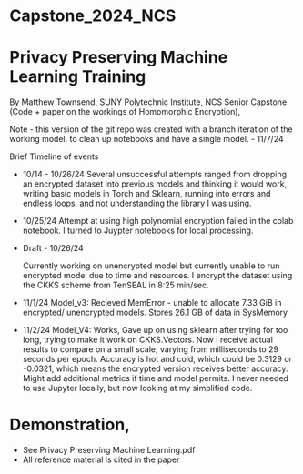 # Capstone_2024_NCS
# Privacy Preserving Machine Learning Training
By Matthew Townsend, SUNY Polytechnic Institute, NCS Senior Capstone (Code + paper on the workings of Homomorphic Encryption), 

Note - this version of the git repo was created with a branch iteration of the working model. to clean up notebooks and have a single model. - 11/7/24

Brief Timeline of events
* 10/14 - 10/26/24
  Several unsuccessful attempts ranged from dropping an encrypted dataset into previous models and thinking it would work, 
  writing basic models in Torch and Sklearn, running into errors and endless loops, and not understanding the library I was using.

* 10/25/24 
  Attempt at using high polynomial encryption failed in the colab notebook. I turned to Juypter notebooks for 
  local processing. 

* Draft - 10/26/24
 
  Currently working on unencrypted model but currently unable to run encrypted model due to time and resources.
  I encrypt the dataset using the CKKS scheme from TenSEAL in 8:25 min/sec.


* 11/1/24
  Model_v3:
  Recieved MemError - unable to allocate 7.33 GiB in encrypted/ unencrypted models.
  Stores 26.1 GB of data in SysMemory

* 11/2/24
  Model_V4:
  Works, Gave up on using sklearn after trying for too long, trying to make it work on CKKS.Vectors.
  Now I receive actual results to compare on a small scale, varying from milliseconds to 29 seconds per epoch.
  Accuracy is hot and cold, which could be 0.3129 or -0.0321, which means the encrypted version receives better accuracy.
  Might add additional metrics if time and model permits.
  I never needed to use Jupyter locally, but now looking at my simplified code. 


# Demonstration, 
* See Privacy Preserving Machine Learning.pdf
* All reference material is cited in the paper

